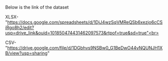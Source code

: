 Below is the link of the dataset <br>

XLSX-"https://docs.google.com/spreadsheets/d/1DjJ4wzSqVMReQSb6xezjo6cCSiRgo8h2/edit?usp=drive_link&ouid=101850474431462097573&rtpof=true&sd=true"<br>

CSV-"https://drive.google.com/file/d/1DGbhvs9NSBw0_G1BeDwO44vNQUNJH1XB/view?usp=sharing"
